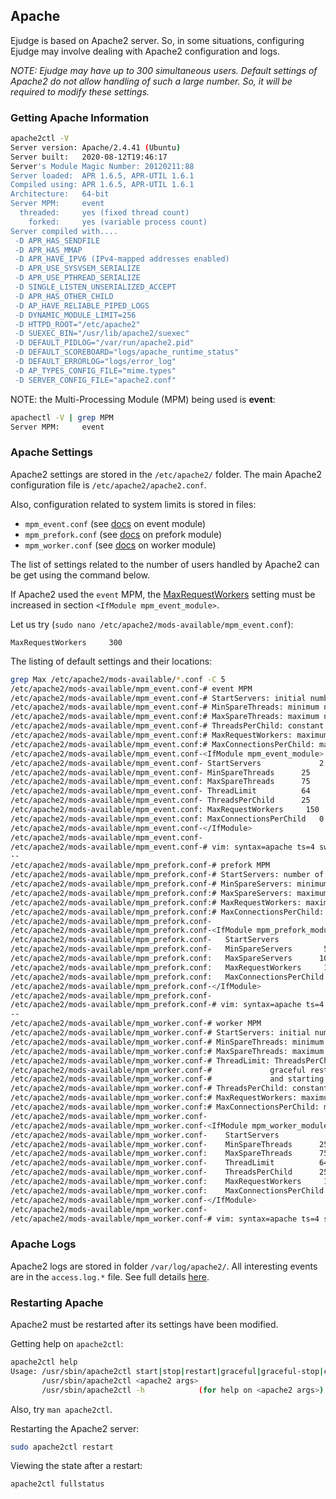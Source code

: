 Apache
---

Ejudge is based on Apache2 server. So, in some situations,
configuring Ejudge may involve dealing with Apache2 configuration and logs.

_NOTE: Ejudge may have up to 300 simultaneous users.
Default settings of Apache2 do not allow handling of such a large number.
So, it will be required to modify these settings._

### Getting Apache Information

```bash
apache2ctl -V
Server version: Apache/2.4.41 (Ubuntu)
Server built:   2020-08-12T19:46:17
Server's Module Magic Number: 20120211:88
Server loaded:  APR 1.6.5, APR-UTIL 1.6.1
Compiled using: APR 1.6.5, APR-UTIL 1.6.1
Architecture:   64-bit
Server MPM:     event
  threaded:     yes (fixed thread count)
    forked:     yes (variable process count)
Server compiled with....
 -D APR_HAS_SENDFILE
 -D APR_HAS_MMAP
 -D APR_HAVE_IPV6 (IPv4-mapped addresses enabled)
 -D APR_USE_SYSVSEM_SERIALIZE
 -D APR_USE_PTHREAD_SERIALIZE
 -D SINGLE_LISTEN_UNSERIALIZED_ACCEPT
 -D APR_HAS_OTHER_CHILD
 -D AP_HAVE_RELIABLE_PIPED_LOGS
 -D DYNAMIC_MODULE_LIMIT=256
 -D HTTPD_ROOT="/etc/apache2"
 -D SUEXEC_BIN="/usr/lib/apache2/suexec"
 -D DEFAULT_PIDLOG="/var/run/apache2.pid"
 -D DEFAULT_SCOREBOARD="logs/apache_runtime_status"
 -D DEFAULT_ERRORLOG="logs/error_log"
 -D AP_TYPES_CONFIG_FILE="mime.types"
 -D SERVER_CONFIG_FILE="apache2.conf"
```

NOTE: the Multi-Processing Module (MPM) being used is __event__:
```bash
apachectl -V | grep MPM
Server MPM:     event
```

### Apache Settings

Apache2 settings are stored in the `/etc/apache2/` folder.
The main Apache2 configuration file is `/etc/apache2/apache2.conf`.

Also, configuration related to system limits is stored in files:
* `mpm_event.conf` (see [docs](https://httpd.apache.org/docs/2.4/mod/event.html) on event module)
* `mpm_prefork.conf` (see [docs](https://httpd.apache.org/docs/2.4/mod/prefork.html) on prefork module)
* `mpm_worker.conf` (see [docs](https://httpd.apache.org/docs/2.4/mod/worker.html) on worker module)

The list of settings related to the number of users handled by Apache2
can be get using the command below.

If Apache2 used the `event` MPM,
the [MaxRequestWorkers](https://httpd.apache.org/docs/2.4/mod/mpm_common.html#maxrequestworkers)
setting must be increased in section `<IfModule mpm_event_module>`.

Let us try (`sudo nano /etc/apache2/mods-available/mpm_event.conf`):
```
MaxRequestWorkers	  300
```

The listing of default settings and their locations:
```bash
grep Max /etc/apache2/mods-available/*.conf -C 5
/etc/apache2/mods-available/mpm_event.conf-# event MPM
/etc/apache2/mods-available/mpm_event.conf-# StartServers: initial number of server processes to start
/etc/apache2/mods-available/mpm_event.conf-# MinSpareThreads: minimum number of worker threads which are kept spare
/etc/apache2/mods-available/mpm_event.conf:# MaxSpareThreads: maximum number of worker threads which are kept spare
/etc/apache2/mods-available/mpm_event.conf-# ThreadsPerChild: constant number of worker threads in each server process
/etc/apache2/mods-available/mpm_event.conf:# MaxRequestWorkers: maximum number of worker threads
/etc/apache2/mods-available/mpm_event.conf:# MaxConnectionsPerChild: maximum number of requests a server process serves
/etc/apache2/mods-available/mpm_event.conf-<IfModule mpm_event_module>
/etc/apache2/mods-available/mpm_event.conf-	StartServers			 2
/etc/apache2/mods-available/mpm_event.conf-	MinSpareThreads		 25
/etc/apache2/mods-available/mpm_event.conf:	MaxSpareThreads		 75
/etc/apache2/mods-available/mpm_event.conf-	ThreadLimit			 64
/etc/apache2/mods-available/mpm_event.conf-	ThreadsPerChild		 25
/etc/apache2/mods-available/mpm_event.conf:	MaxRequestWorkers	  150
/etc/apache2/mods-available/mpm_event.conf:	MaxConnectionsPerChild   0
/etc/apache2/mods-available/mpm_event.conf-</IfModule>
/etc/apache2/mods-available/mpm_event.conf-
/etc/apache2/mods-available/mpm_event.conf-# vim: syntax=apache ts=4 sw=4 sts=4 sr noet
--
/etc/apache2/mods-available/mpm_prefork.conf-# prefork MPM
/etc/apache2/mods-available/mpm_prefork.conf-# StartServers: number of server processes to start
/etc/apache2/mods-available/mpm_prefork.conf-# MinSpareServers: minimum number of server processes which are kept spare
/etc/apache2/mods-available/mpm_prefork.conf:# MaxSpareServers: maximum number of server processes which are kept spare
/etc/apache2/mods-available/mpm_prefork.conf:# MaxRequestWorkers: maximum number of server processes allowed to start
/etc/apache2/mods-available/mpm_prefork.conf:# MaxConnectionsPerChild: maximum number of requests a server process serves
/etc/apache2/mods-available/mpm_prefork.conf-
/etc/apache2/mods-available/mpm_prefork.conf-<IfModule mpm_prefork_module>
/etc/apache2/mods-available/mpm_prefork.conf-	StartServers			 5
/etc/apache2/mods-available/mpm_prefork.conf-	MinSpareServers		  5
/etc/apache2/mods-available/mpm_prefork.conf:	MaxSpareServers		 10
/etc/apache2/mods-available/mpm_prefork.conf:	MaxRequestWorkers	  150
/etc/apache2/mods-available/mpm_prefork.conf:	MaxConnectionsPerChild   0
/etc/apache2/mods-available/mpm_prefork.conf-</IfModule>
/etc/apache2/mods-available/mpm_prefork.conf-
/etc/apache2/mods-available/mpm_prefork.conf-# vim: syntax=apache ts=4 sw=4 sts=4 sr noet
--
/etc/apache2/mods-available/mpm_worker.conf-# worker MPM
/etc/apache2/mods-available/mpm_worker.conf-# StartServers: initial number of server processes to start
/etc/apache2/mods-available/mpm_worker.conf-# MinSpareThreads: minimum number of worker threads which are kept spare
/etc/apache2/mods-available/mpm_worker.conf:# MaxSpareThreads: maximum number of worker threads which are kept spare
/etc/apache2/mods-available/mpm_worker.conf-# ThreadLimit: ThreadsPerChild can be changed to this maximum value during a
/etc/apache2/mods-available/mpm_worker.conf-#			  graceful restart. ThreadLimit can only be changed by stopping
/etc/apache2/mods-available/mpm_worker.conf-#			  and starting Apache.
/etc/apache2/mods-available/mpm_worker.conf-# ThreadsPerChild: constant number of worker threads in each server process
/etc/apache2/mods-available/mpm_worker.conf:# MaxRequestWorkers: maximum number of threads
/etc/apache2/mods-available/mpm_worker.conf:# MaxConnectionsPerChild: maximum number of requests a server process serves
/etc/apache2/mods-available/mpm_worker.conf-
/etc/apache2/mods-available/mpm_worker.conf-<IfModule mpm_worker_module>
/etc/apache2/mods-available/mpm_worker.conf-	StartServers			 2
/etc/apache2/mods-available/mpm_worker.conf-	MinSpareThreads		 25
/etc/apache2/mods-available/mpm_worker.conf:	MaxSpareThreads		 75
/etc/apache2/mods-available/mpm_worker.conf-	ThreadLimit			 64
/etc/apache2/mods-available/mpm_worker.conf-	ThreadsPerChild		 25
/etc/apache2/mods-available/mpm_worker.conf:	MaxRequestWorkers	  150
/etc/apache2/mods-available/mpm_worker.conf:	MaxConnectionsPerChild   0
/etc/apache2/mods-available/mpm_worker.conf-</IfModule>
/etc/apache2/mods-available/mpm_worker.conf-
/etc/apache2/mods-available/mpm_worker.conf-# vim: syntax=apache ts=4 sw=4 sts=4 sr noet
```

### Apache Logs

Apache2 logs are stored in folder `/var/log/apache2/`.
All interesting events are in the `access.log.*` file.
See full details [here](https://httpd.apache.org/docs/2.4/logs.html).

### Restarting Apache

Apache2 must be restarted after its settings have been modified.

Getting help on `apache2ctl`:
```bash
apache2ctl help
Usage: /usr/sbin/apache2ctl start|stop|restart|graceful|graceful-stop|configtest|status|fullstatus|help
       /usr/sbin/apache2ctl <apache2 args>
       /usr/sbin/apache2ctl -h            (for help on <apache2 args>)
```
Also, try `man apache2ctl`.

Restarting the Apache2 server:
```bash
sudo apache2ctl restart
```

Viewing the state after a restart:
```bash
apache2ctl fullstatus
```
